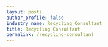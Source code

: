 ```yaml
---
layout: posts 
author_profile: false 
industry_name: Recycling Consultant
title: Recycling Consultant
permalink: /recycling-consultant
---
```

